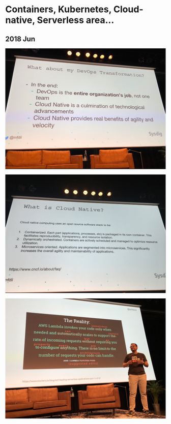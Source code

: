 # Containers, Kubernetes, Cloud-native, Serverless area...

## 2018 Jun

![](2018-06-28_devopsdays_cloud-native.PNG)

![](2018-06-28_devopsdays_what-is-cloud-native.png)

![](2018-06-29_devopsdays_aws_lambda.jpg)

